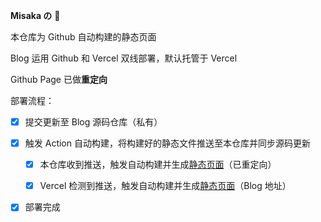 **Misaka の** 💭

本仓库为 Github 自动构建的静态页面

Blog 运用 Github 和 Vercel 双线部署，默认托管于 Vercel

Github Page 已做**重定向**

部署流程：

- [x] 提交更新至 Blog 源码仓库（私有）

- [x] 触发 Action 自动构建，将构建好的静态文件推送至本仓库并同步源码更新

  - [x] 本仓库收到推送，触发自动构建并生成[静态页面](https://Misaka-2020.github.io)（已重定向）

  - [x] Vercel 检测到推送，触发自动构建并生成[静态页面](https://blog.likeme.moe)（Blog 地址）

- [x] 部署完成

